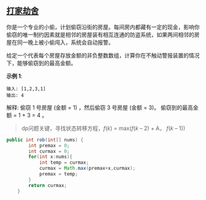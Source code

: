 ## [ 打家劫舍](https://leetcode-cn.com/problems/house-robber/)

你是一个专业的小偷，计划偷窃沿街的房屋。每间房内都藏有一定的现金，影响你偷窃的唯一制约因素就是相邻的房屋装有相互连通的防盗系统，如果两间相邻的房屋在同一晚上被小偷闯入，系统会自动报警。

给定一个代表每个房屋存放金额的非负整数数组，计算你在不触动警报装置的情况下，能够偷窃到的最高金额。

**示例 1**:

```
输入: [1,2,3,1]
输出: 4
```

解释: 偷窃 1 号房屋 (金额 = 1) ，然后偷窃 3 号房屋 (金额 = 3)。
偷窃到的最高金额 = 1 + 3 = 4 。

>dp问题关键，寻找状态转移方程，*f*(*k*) = max(*f*(*k* – 2) + A， *f*(*k* – 1))

```java
public int rob(int[] nums) {
        int premax = 0;
        int curmax = 0;
        for(int x:nums){
            int temp = curmax;
            curmax = Math.max(premax+x,curmax);
            premax = temp;
        }
        return curmax;
    }
```

